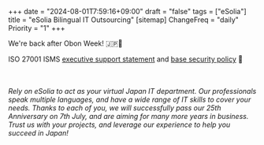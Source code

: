 +++
date = "2024-08-01T7:59:16+09:00"
draft = "false"
tags = ["eSolia"]
title = "eSolia Bilingual IT Outsourcing"
[sitemap]
  ChangeFreq = "daily"
  Priority = "1"
+++

<!-- <span class="tag is-danger is-large">eSolia will be on Holiday through 4 Jan 2024. Happy New Year! 🇯🇵㊗️</span><br><br>   -->
<!-- <span class="tag is-danger is-large">We're back after the New Year break! 🇯🇵🎍</span><br> -->

<!-- <span class="tag is-danger is-large">It's the Golden Week Holiday from 29 April to 6 May 2024. Happy GW! 🇯🇵🎏</span><br><br>   -->
<!-- <span class="tag is-danger is-large">We're back after the Golden Week break! 🇯🇵🎏</span><br> -->

<span class="tag is-danger is-large">We're back after Obon Week! 🇯🇵🪷</span><br> 
<!-- <span class="tag is-danger is-large">Obon Holiday 13-16 Aug. Happy Obon Week! 🇯🇵🪷</span><br> -->
<!-- <a href="/post/20210222-esolia-office-move-to-shiodome/" class="button is-danger is-size-6-mobile is-medium">eSolia Has Moved! 🎉</a> -->
<!-- <span class="tag is-danger is-large">To promote a paperless environment, eSolia is issuing commercial papers </span> -->
<!-- <span class="tag is-danger is-large">such as quotes and invoices or reports in PDF format via email only. </span> -->
<!-- <span class="tag is-danger is-large">We appreciate your understanding and cooperation in this matter. ♻️</span> -->
<!-- <span class="tag is-danger is-large">25th Anniversary on 7/7! 🥳</span><br> -->
<!-- <span class="tag is-danger is-large">Extending our Heartfelt Thanks!</span> -->

<span class="tag is-danger is-large">ISO 27001 ISMS&nbsp;<a href="https://esolia.pro/ismsexecmemo" class="has-text-esolia-yellow-2">executive support statement</a>&nbsp;and&nbsp;<a href="https://esolia.pro/basesecpol" class="has-text-esolia-yellow-2">base security policy</a>&nbsp;🚀</span>


<br><br>
<i>Rely on eSolia to act as your virtual Japan IT department. Our professionals speak multiple languages, and have a wide range of IT skills to cover your needs. Thanks to each of you, we will successfully pass our <span class="has-text-esolia-yellow-2">25th Anniversary</span> on 7th July, and are aiming for many more years in business. Trust us with your projects, and leverage our experience to help you succeed in Japan!</i> <br><br>
 
